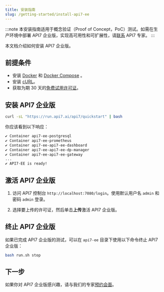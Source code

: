 ```yaml
---
title: 安装指南
slug: /getting-started/install-api7-ee
---
```


:::note
本安装指南适用于概念验证（Proof of Concept，PoC）测试。如需在生产环境中部署 API7 企业版，实现高可用性和可扩展性，请[联系](https://api7.ai/contact) API7 专家。
:::

本文档介绍如何安装 API7 企业版。

## 前提条件

- 安装 [Docker](https://docs.docker.com/get-docker/) 和 [Docker Compose](https://docs.docker.com/compose/install) 。
- 安装 [cURL](https://curl.se/)。
- 获取为期 30 天的[免费试用许可证](https://api7.ai/try?product=enterprise)。

## 安装 API7 企业版

```bash
curl -sL "https://run.api7.ai/api7/quickstart" | bash
```

你应该看到以下响应：

```bash
✔ Container api7-ee-postgresql
✔ Container api7-ee-prometheus
✔ Container api7-ee-api7-ee-dashboard
✔ Container api7-ee-api7-ee-dp-manager
✔ Container api7-ee-api7-ee-gateway
...
✔ API7-EE is ready!
```

## 激活 API7 企业版

1. 访问 API7 控制台 `http://localhost:7080/login`。使用默认用户名 `admin` 和密码 `admin` 登录。

2. 选择要上传的许可证，然后单击**上传**激活 API7 企业版。

## 终止 API7 企业版

如果已完成 API7 企业版的测试，可以在 `api7-ee` 目录下使用以下命令终止 API7 企业版：

```bash
bash run.sh stop
```

## 下一步

如果你对 API7 企业版感兴趣，请与我们的专家[预约会面](https://api7.ai/contact)。

